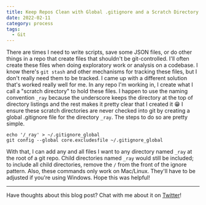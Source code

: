 ```yaml
---
title: Keep Repos Clean with Global .gitignore and a Scratch Directory
date: 2022-02-11
category: process
tags:
  - Git
---
```


There are times I need to write scripts, save some JSON files, or do other things in a repo that create files that shouldn't be git-controlled. I'll often create these files when doing exploratory work or analysis on a codebase. I know there's `git stash` and other mechanisms for tracking these files, but I don't really need them to be tracked. I came up with a different solution that's worked really well for me. In any repo I'm working in, I create what I call a "scratch directory" to hold these files. I happen to use the naming convention `_ray` because the underscore keeps the directory at the top of directory listings and the rest makes it pretty clear that I created it 😁 I ensure these scratch directories are never checked into git by creating a global .gitignore file for the directory `_ray`. The steps to do so are pretty simple.

```shell
echo '/_ray' > ~/.gitignore_global
git config --global core.excludesfile ~/.gitignore_global
```

With that, I can add any and all files I want to any directory named `_ray` at the root of a git repo. Child directories named `_ray` would still be included; to include all child directories, remove the `/` from the front of the ignore pattern. Also, these commands only work on Mac/Linux. They'll have to be adjusted if you're using Windows. Hope this was helpful!

---

Have thoughts about this blog post? Chat with me about it on [Twitter](https://twitter.com/RayGesualdo)!
